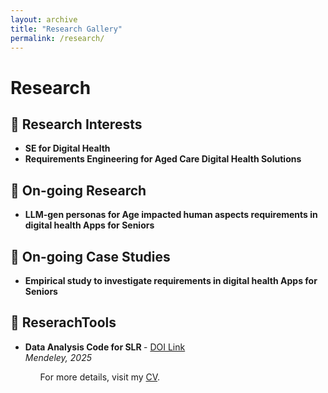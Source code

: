 ```yaml
---
layout: archive
title: "Research Gallery"
permalink: /research/
---
```


<h1>Research</h1>

<h2>📄 Research Interests</h2>
<ul>
  <li><strong>SE for Digital Health</strong></li>
  <li><strong>Requirements Engineering for Aged Care Digital Health Solutions</strong></li>
</ul>

<h2>📄 On-going Research</h2>
<ul>
  <li><strong>LLM-gen personas for Age impacted human aspects requirements in digital health Apps for Seniors </strong></li>
</ul>

<h2>📄 On-going Case Studies</h2>
<ul>
  <li><strong>Empirical study to investigate requirements in digital health Apps for Seniors </strong></li>
</ul>

<h2>📄 ReserachTools</h2>
<ul>
  <li><strong>Data Analysis Code for SLR </strong> - <a href="X, Yuqing; Grundy, John; Madugalla, Anuradha (2025), “Dataset of Requirements Engineering for Older Adult Digital Health Software: A Systematic Literature Review”, Mendeley Data, V2, doi: 10.17632/zzskmkyv6v.2">DOI Link</a><br>
      <em>Mendeley, 2025</em></li>
<ul>

<p>For more details, visit my <a href="/assets/resume_yuqingxiao_a.pdf" target="_blank">CV</a>.</p>
